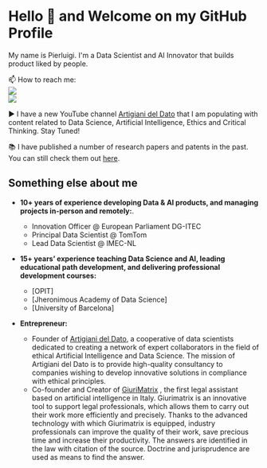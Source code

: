 # Hello 👋 and Welcome on my GitHub Profile

My name is Pierluigi. I'm a Data Scientist and AI Innovator that builds product liked by people.

📫 How to reach me:   
<a href="https://www.linkedin.com/company/artigiani-del-dato"><img src="https://img.shields.io/badge/LinkedIn-0077B5?style=for-the-badge&logo=linkedin&logoColor=white"></a>  
<a href="https://www.tiktok.com/@artigianideldato"><img src="https://img.shields.io/badge/TikTok-000000?style=for-the-badge&logo=tiktok&logoColor=white"></a>   

▶️ I have a new YouTube channel [Artigiani del Dato](https://www.youtube.com/channel/UCilUPMMXNjJvpOZzSSO9SsQ) that I am populating with content related to Data Science, Artificial Intelligence, Ethics and Critical Thinking. Stay Tuned!

📚 I have published a number of research papers and patents in the past. You can still check them out [here](https://scholar.google.com/citations?user=m43xyeYAAAAJ&hl=en).

## Something else about me

- **10+ years of experience developing Data & AI products, and managing projects in-person and remotely:**. 
  - Innovation Officer @ European Parliament DG-ITEC 
  - Principal Data Scientist @ TomTom
  - Lead Data Scientist @ IMEC-NL
    
- **15+ years’ experience teaching Data Science and AI, leading educational path development, and delivering professional development courses:**
  - [OPIT] 
  - [Jheronimous Academy of Data Science] 
  - [University of Barcelona] 
    
- **Entrepreneur:**
  - Founder of [Artigiani del Dato](www.artigianideldato.it), a cooperative of data scientists dedicated to creating a network of expert collaborators in the field of ethical Artificial Intelligence and Data Science. The mission of Artigiani del Dato is to provide high-quality consultancy to companies wishing to develop innovative solutions in compliance with ethical principles.
  - Co-founder and Creator of [GiuriMatrix](www.giurimatrix.it) , the first legal assistant based on artificial intelligence in Italy. Giurimatrix is an innovative tool to support legal professionals, which allows them to carry out their work more efficiently and precisely. Thanks to the advanced technology with which Giurimatrix is equipped, industry professionals can improve the quality of their work, save precious time and increase their productivity. The answers are identified in the law with citation of the source. Doctrine and jurisprudence are used as means to find the answer.
